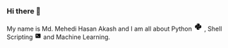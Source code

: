 ### Hi there 👋

<!--
**MehediMehi/MehediMehi** is a ✨ _special_ ✨ repository because its `README.md` (this file) appears on your GitHub profile.

Here are some ideas to get you started:

- 🔭 I’m currently working on ...
- 🌱 I’m currently learning ...
- 👯 I’m looking to collaborate on ...
- 🤔 I’m looking for help with ...
- 💬 Ask me about ...
- 📫 How to reach me: ...
- 😄 Pronouns: ...
- ⚡ Fun fact: ...
-->

My name is Md. Mehedi Hasan Akash and I am all about Python <img src='https://raw.githubusercontent.com/vorillaz/devicons/master/!SVG/python.svg' alt='Python Icon' height='20'> , Shell Scripting <img src='https://raw.githubusercontent.com/vorillaz/devicons/master/!SVG/terminal.svg' alt='Terminal Icon' height='16'> and Machine Learning.
<!--
I love to work on projects, that are about education. I currently work on [lea.online, a diagnostic and learning platform for German functional illiterates](https://github.com/leaonline). The target group is employed adults, which are limited in their career path due to low fundamental literacy skills.
I am also a constant contributor around [Meteor](https://github.com/meteor/meteor) and it's [packages ecosystem](https://github.com/Meteor-Community-Packages).

## Social

[<img src='https://raw.githubusercontent.com/devicons/devicon/master/icons/twitter/twitter-original.svg' alt='Jan Küster on Twitter' height='40'>](https://twitter.com/kuester_jan)
[<img src='https://raw.githubusercontent.com/devicons/devicon/master/icons/linkedin/linkedin-original.svg' alt='Jan Küster on LinkedIn' height='40'>](https://www.linkedin.com/in/jan-kuester/)
[<img src='https://cdn.jsdelivr.net/npm/simple-icons@3.0.1/icons/dev-dot-to.svg' alt='Jan Küster on dev.to' height='40'>](https://dev.to/jankapunkt)
[<img src='https://cdn.jsdelivr.net/npm/simple-icons@3.0.1/icons/stackoverflow.svg' alt='Jan Küster on StackOverflow' height='40'>](https://stackoverflow.com/users/3098783)
[<img src='https://raw.githubusercontent.com/devicons/devicon/master/icons/meteor/meteor-plain.svg' alt='Jan Küster on the Meteor forums' height='40'>](https://forums.meteor.com/u/jkuester)


## Stack

<table>
<tbody>
<tr>
    <td>OS</td>
    <td>
        <a href="https://xubuntu.org/" title="Linux / Xubuntu">
            <img src='https://raw.githubusercontent.com/devicons/devicon/master/icons/linux/linux-original.svg' alt='Linux Xubuntu' height='32'>
        </a>
        <img src='https://raw.githubusercontent.com/devicons/devicon/master/icons/apple/apple-original.svg' alt='MacOS' height='32'>
        <a href="https://github.com/zsh-users/zsh" title="zsh with oh-my-zsh">
            <img src='https://raw.githubusercontent.com/devicons/devicon/master/icons/bash/bash-original.svg' alt='Linux Xubuntu' height='32'>
        </a>
    </td>
</tr>
<tr>
    <td>Tools</td>
    <td>
        <a href="https://www.jetbrains.com/webstorm/" title="WebStorm">
            <img src='https://cdn.jsdelivr.net/npm/simple-icons@3.0.1/icons/webstorm.svg' alt='WebStorm icon' height='32'>
        </a>
        <a href="https://npmjs.com" title="npm">
            <img src='https://raw.githubusercontent.com/devicons/devicon/master/icons/npm/npm-original-wordmark.svg' alt='NPM Icon' height='32'>
        </a>
        <a href="https://git-scm.org" title="git">
            <img src='https://raw.githubusercontent.com/devicons/devicon/master/icons/git/git-original.svg' alt='git icon' height='32'>
        </a>
        <a href="https://github.com" title="GitHub">
            <img src='https://raw.githubusercontent.com/devicons/devicon/master/icons/github/github-original.svg' alt='GitHub icon' height='32'>
        </a>
        <a href="https://www.google.com/chrome/" title="Chrome">
            <img src='https://raw.githubusercontent.com/devicons/devicon/master/icons/chrome/chrome-original.svg' alt='Chrome Icon' height='32'>
        </a>
        <a href="https://mozilla.org/firefox/" title="Firefox">
            <img src='https://raw.githubusercontent.com/devicons/devicon/master/icons/firefox/firefox-original.svg' alt='Firefox icon' height='32'>
        </a>
    </td>
</tr>
<tr>
    <td>Backend</td>
    <td>
        <a href="https://developer.mozilla.org/en-US/docs/Web/JavaScript" title="JavaScript">
            <img src='https://raw.githubusercontent.com/devicons/devicon/master/icons/javascript/javascript-plain.svg' alt='javascript icon' height='32'>
        </a>        
        <a href="https://nodejs.org/" title="NodeJs">
            <img src='https://raw.githubusercontent.com/devicons/devicon/master/icons/nodejs/nodejs-original.svg' alt='NodeJs icon' height='32'>
        </a>        
        <a href="https://meteor.com/" title="Meteor">
            <img src='https://raw.githubusercontent.com/devicons/devicon/master/icons/meteor/meteor-original.svg' alt='Meteor icon' height='32'>
        </a>
        <a href="https://mongodb.com/" title="MongoDB">
            <img src='https://raw.githubusercontent.com/devicons/devicon/master/icons/mongodb/mongodb-original.svg' alt='MongoDB icon' height='32'>
        </a>
    </td>
</tr>
<tr>
    <td>Frontend</td>
    <td>
        <a href="https://developer.mozilla.org/en-US/docs/Web/JavaScript" title="JavaScript">
            <img src='https://raw.githubusercontent.com/devicons/devicon/master/icons/javascript/javascript-plain.svg' alt='javascript' height='32'>
        </a>
        <a href="https://blazejs.org" title="Blaze JS">
            <img src='https://cdn.rawgit.com/meteor/blaze/master/images/logo.svg' alt='blazejs icon' height='32'>
        </a>
        <a href="https://developer.mozilla.org/en-US/docs/Glossary/HTML5" title="HTML 5">
            <img src='https://raw.githubusercontent.com/devicons/devicon/master/icons/html5/html5-plain.svg' alt='HTML Icon' height='32'>
        </a>
        <a href="https://sass-lang.com/" title="SASS/SCSS">
            <img src='https://raw.githubusercontent.com/devicons/devicon/master/icons/sass/sass-original.svg' alt='SASS Icon' height='32'>
        </a>
        <a href="https://getbootstrap.com" title="Bootstrap 4 and 5">
            <img src='https://raw.githubusercontent.com/devicons/devicon/master/icons/bootstrap/bootstrap-original.svg' alt='Bootstrap Icon' height='32'>
        </a>
        <a href="https://fontawesome.com" title="Fontawesome 5 and 6">
            <img src='https://cdn.jsdelivr.net/npm/simple-icons@3.0.1/icons/fontawesome.svg' alt='fontaweseome icon' height='32'>
        </a>
    </td>
</tr>
<tr>
    <td>Testing</td>
    <td>
        <a href="https://mochajs.org/" title="Mocha">
            <img src='https://raw.githubusercontent.com/devicons/devicon/master/icons/mocha/mocha-plain.svg' alt='Mocha icon' height='32'>
        </a>
        <a href="https://www.chaijs.com" title="Chai">
            <img src='http://chaijs.com/img/chai-logo.png' alt='Chai icon' height='32'>
        </a>
        <a href="https://www.sinonjs.org" title="Sinon">
            <img src='https://sinonjs.org/assets/images/logo.png' alt='Sinon icon' height='32'>
        </a>
        <a href="https://istanbul.js.org/" title="NYC/Istanbul">
            <img src='https://avatars.githubusercontent.com/u/13523395?s=200&v=4' alt='NYC/Istanbul icon' height='32'>
        </a>
    </td>
</tr>
<tr>
    <td>Mobile</td>
    <td>
        <a href="https://reactnative.dev/" title="React Native">
            <img src='https://raw.githubusercontent.com/devicons/devicon/master/icons/react/react-original.svg' alt='React Native icon' height='32'>
        </a>
        <a href="https://expo.dev/" title="Expo for React Native">
            <img src='https://github.com/expo/expo/raw/main/.github/resources/banner.png' alt='Expo for React Native icon' height='32'>
        </a>
    </td>
</tr>
</tbody>
</table>
-->
